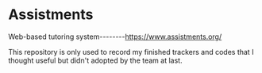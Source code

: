 # Assistments
Web-based tutoring system--------https://www.assistments.org/

This repository is only used to record my finished trackers and codes that I thought useful but didn't adopted by the team at last.
